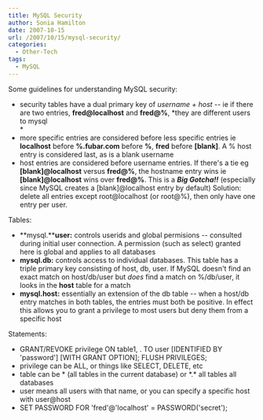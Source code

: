 ```yaml
---
title: MySQL Security
author: Sonia Hamilton
date: 2007-10-15
url: /2007/10/15/mysql-security/
categories:
  - Other-Tech
tags:
  - MySQL
---
```

Some guidelines for understanding MySQL security:

<!--more-->

  * security tables have a dual primary key of *username + host* -- ie if there are two entries, **fred@localhost** and **fred@%**, *they are different users to mysql  
    *
  * more specific entries are considered before less specific entries ie **localhost** before **%.fubar.com** before **%**, **fred** before **[blank]**. A % host entry is considered last, as is a blank username
  * host entries are considered before username entries. If there's a tie eg **[blank]@localhost** versus **fred@%**, the hostname entry wins ie **[blank]@localhost** wins over **fred@%**. This is a ***Big Gotcha!!*** (especially since MySQL creates a [blank]@localhost entry by default) Solution: delete all entries except root@localhost (or root@%), then only have one entry per user.

<!--more-->Tables:

  * **mysql.****user:** controls userids and global permisions -- consulted during initial user connection. A permission (such as select) granted here is global and applies to all databases
  * **mysql.db:** controls access to individual databases. This table has a triple primary key consisting of host, db, user. If MySQL doesn't find an exact match on host/db/user but *does* find a match on %/db/user, it looks in the **host** table for a match
  * **mysql.host:** essentially an extension of the db table -- when a host/db entry matches in both tables, the entries must both be positive. In effect this allows you to grant a privilege to most users but deny them from a specific host

Statements:

  * GRANT/REVOKE privilege ON table1, . TO user \[IDENTIFIED BY 'password'\] \[WITH GRANT OPTION\]; FLUSH PRIVILEGES;
  * privilege can be ALL, or things like SELECT, DELETE, etc
  * table can be \* (all tables in the current database) or \*.* all tables all databases
  * user means all users with that name, or you can specify a specific host with user@host
  * SET PASSWORD FOR 'fred'@'localhost' = PASSWORD('secret');
